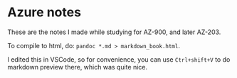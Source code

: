 # Azure notes

These are the notes I made while studying for AZ-900, and later AZ-203.

To compile to html, do: `pandoc *.md > markdown_book.html`.

I edited this in VSCode, so for convenience, you can use `Ctrl+shift+V` to do markdown preview there, which was quite nice.

